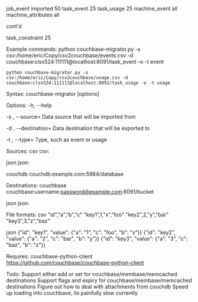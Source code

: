 job_event imported 50
task_event 25
task_usage 25
machine_event all
machine_attributes all

cont'd

task_constraint 25


Example commands:
	python couchbase-migrator.py -s csv:/home/eric/Copy/csv2couchbase/events.csv -d couchbase:clsx524:111111@localhost:8091/task_event -o -t event
	
	python couchbase-migrator.py -s csv:/home/eric/Copy/csv2couchbase/usage.csv -d couchbase:clsx524:111111@localhost:8091/task_usage -o -t usage

Syntax: couchbase-migrator [options]

Options:
 -h, --help

 -s <source>, --source=<source>
     Data source that will be imported from

 -d <destination>, --destination=<destination>
     Data destination that will be exported to

 -t <type>, --type=<type>
 	 Type, such as event or usage

Sources:
 csv
     csv:<filename>

 json
     json:<filename>

 couchdb
     couchdb:example.com:5984/database


Destinations:
 couchbase
     couchbase:username:password@example.com:8091/bucket

 json
     json:<filename>


File formats:
 csv
"id","a","b","c"
"key1",1,"x","foo"
"key2",2,"y","bar"
"key3",3,"z","baz"

 json
{"id": "key1", "value": {"a": "1", "c": "foo", "b": "x"}}
{"id": "key2", "value": {"a": "2", "c": "bar", "b": "y"}}
{"id": "key3", "value": {"a": "3", "c": "baz", "b": "z"}}


Requires:
 couchbase-python-client
  https://github.com/couchbase/couchbase-python-client


Todo:
 Support either add or set for couchbase/membase/memcached destinations
 Support flags and expiry for couchbase/membase/memcached destinations
 Figure out how to deal with attachments from couchdb
 Speed up loading into couchbase, its painfully slow currently
